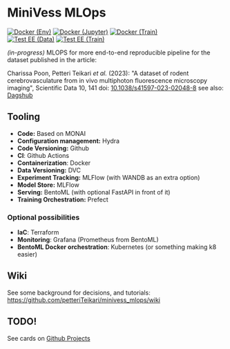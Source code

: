 # MiniVess MLOps

[![Docker (Env)](https://github.com/petteriTeikari/minivess_mlops/actions/workflows/build-env_image.yml/badge.svg)](https://github.com/petteriTeikari/minivess_mlops/actions/workflows/build-env_image.yml)
[![Docker (Jupyter)](https://github.com/petteriTeikari/minivess_mlops/actions/workflows/build-jupyter_image.yml/badge.svg)](https://github.com/petteriTeikari/minivess_mlops/actions/workflows/build-jupyter_image.yml)
[![Docker (Train)](https://github.com/petteriTeikari/minivess_mlops/actions/workflows/build_train_image.yml/badge.svg)](https://github.com/petteriTeikari/minivess_mlops/actions/workflows/build_train_image.yml)
<br>[![Test EE (Data)](https://github.com/petteriTeikari/minivess_mlops/actions/workflows/test_dataload.yml/badge.svg)](https://github.com/petteriTeikari/minivess_mlops/actions/workflows/test_dataload.yml)
[![Test EE (Train)](https://github.com/petteriTeikari/minivess_mlops/actions/workflows/test_train.yml/badge.svg)](https://github.com/petteriTeikari/minivess_mlops/actions/workflows/test_train.yml)


_(in-progress)_ MLOPS for more end-to-end reproducible pipeline for the dataset published in the article:

Charissa Poon, Petteri Teikari _et al._ (2023):
"A dataset of rodent cerebrovasculature from in vivo multiphoton fluorescence microscopy imaging",
Scientific Data 10, 141 doi: [10.1038/s41597-023-02048-8](https://doi.org/10.1038/s41597-023-02048-8) see also: [Dagshub](https://dagshub.com/petteriTeikari/minivess_mlops)

## Tooling

* **Code:** Based on MONAI
* **Configuration management:** Hydra
* **Code Versioning:** Github
* **CI**: Github Actions
* **Containerization**: Docker
* **Data Versioning:** DVC
* **Experiment Tracking:** MLFlow (with WANDB as an extra option)
* **Model Store:** MLFlow
* **Serving:** BentoML (with optional FastAPI in front of it)
* **Training Orchestration:** Prefect

### Optional possibilities

* **IaC**: Terraform
* **Monitoring**: Grafana (Prometheus from BentoML)
* **BentoML Docker orchestration**: Kubernetes (or something making k8 easier)

## Wiki

See some background for decisions, and tutorials: https://github.com/petteriTeikari/minivess_mlops/wiki

## TODO!

See cards on [Github Projects](https://github.com/users/petteriTeikari/projects/2)
